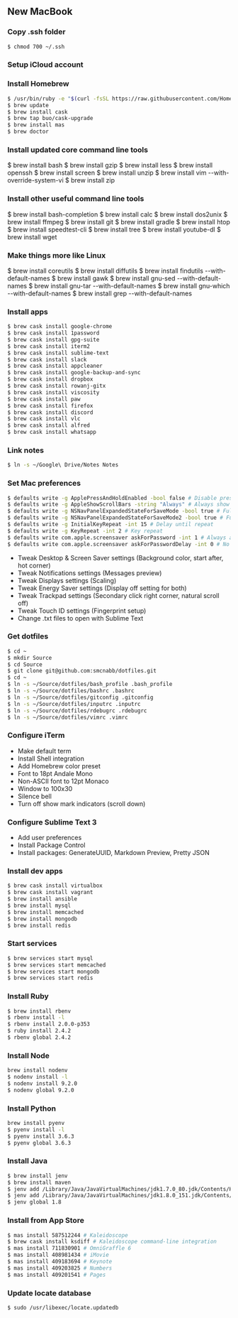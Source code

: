 
## New MacBook

### Copy .ssh folder
```bash
$ chmod 700 ~/.ssh
```

### Setup iCloud account

### Install Homebrew
```bash
$ /usr/bin/ruby -e "$(curl -fsSL https://raw.githubusercontent.com/Homebrew/install/master/install)"
$ brew update
$ brew install cask
$ brew tap buo/cask-upgrade
$ brew install mas
$ brew doctor
```

### Install updated core command line tools
$ brew install bash
$ brew install gzip
$ brew install less
$ brew install openssh
$ brew install screen
$ brew install unzip
$ brew install vim --with-override-system-vi
$ brew install zip

### Install other useful command line tools
$ brew install bash-completion
$ brew install calc
$ brew install dos2unix
$ brew install ffmpeg
$ brew install git
$ brew install gradle
$ brew install htop
$ brew install speedtest-cli
$ brew install tree
$ brew install youtube-dl
$ brew install wget

### Make things more like Linux
$ brew install coreutils
$ brew install diffutils
$ brew install findutils --with-default-names
$ brew install gawk
$ brew install gnu-sed --with-default-names
$ brew install gnu-tar --with-default-names
$ brew install gnu-which --with-default-names
$ brew install grep --with-default-names

### Install apps
```bash
$ brew cask install google-chrome
$ brew cask install 1password
$ brew cask install gpg-suite
$ brew cask install iterm2
$ brew cask install sublime-text
$ brew cask install slack
$ brew cask install appcleaner
$ brew cask install google-backup-and-sync
$ brew cask install dropbox
$ brew cask install rowanj-gitx
$ brew cask install viscosity
$ brew cask install paw
$ brew cask install firefox
$ brew cask install discord
$ brew cask install vlc
$ brew cask install alfred
$ brew cask install whatsapp
```

### Link notes
```bash
$ ln -s ~/Google\ Drive/Notes Notes
```

### Set Mac preferences
```bash
$ defaults write -g ApplePressAndHoldEnabled -bool false # Disable press and hold, enabling key repeat
$ defaults write -g AppleShowScrollBars -string "Always" # Always show scrollbars
$ defaults write -g NSNavPanelExpandedStateForSaveMode -bool true # Full save dialog
$ defaults write -g NSNavPanelExpandedStateForSaveMode2 -bool true # Full save dialog
$ defaults write -g InitialKeyRepeat -int 15 # Delay until repeat
$ defaults write -g KeyRepeat -int 2 # Key repeat
$ defaults write com.apple.screensaver askForPassword -int 1 # Always ask for password after screensaver
$ defaults write com.apple.screensaver askForPasswordDelay -int 0 # No delay before asking for password
```
- Tweak Desktop & Screen Saver settings (Background color, start after, hot corner)
- Tweak Notifications settings (Messages preview)
- Tweak Displays settings (Scaling)
- Tweak Energy Saver settings (Display off setting for both)
- Tweak Trackpad settings (Secondary click right corner, natural scroll off)
- Tweak Touch ID settings (Fingerprint setup)
- Change .txt files to open with Sublime Text

### Get dotfiles
```bash
$ cd ~
$ mkdir Source
$ cd Source
$ git clone git@github.com:smcnabb/dotfiles.git
$ cd ~
$ ln -s ~/Source/dotfiles/bash_profile .bash_profile
$ ln -s ~/Source/dotfiles/bashrc .bashrc
$ ln -s ~/Source/dotfiles/gitconfig .gitconfig
$ ln -s ~/Source/dotfiles/inputrc .inputrc
$ ln -s ~/Source/dotfiles/rdebugrc .rdebugrc
$ ln -s ~/Source/dotfiles/vimrc .vimrc
```

### Configure iTerm
- Make default term
- Install Shell integration
- Add Homebrew color preset
- Font to 18pt Andale Mono
- Non-ASCII font to 12pt Monaco
- Window to 100x30
- Silence bell
- Turn off show mark indicators (scroll down)

### Configure Sublime Text 3
- Add user preferences
- Install Package Control
- Install packages: GenerateUUID, Markdown Preview, Pretty JSON

### Install dev apps
```bash
$ brew cask install virtualbox
$ brew cask install vagrant
$ brew install ansible
$ brew install mysql
$ brew install memcached
$ brew install mongodb
$ brew install redis
```

### Start services
```bash
$ brew services start mysql
$ brew services start memcached
$ brew services start mongodb
$ brew services start redis
```

### Install Ruby
```bash
$ brew install rbenv
$ rbenv install -l
$ rbenv install 2.0.0-p353
$ ruby install 2.4.2
$ rbenv global 2.4.2
```

### Install Node
```bash
brew install nodenv
$ nodenv install -l
$ nodenv install 9.2.0
$ nodenv global 9.2.0
```

### Install Python
```bash
brew install pyenv
$ pyenv install -l
$ pyenv install 3.6.3
$ pyenv global 3.6.3
```

### Install Java
```bash
$ brew install jenv
$ brew install maven
$ jenv add /Library/Java/JavaVirtualMachines/jdk1.7.0_80.jdk/Contents/Home
$ jenv add /Library/Java/JavaVirtualMachines/jdk1.8.0_151.jdk/Contents/Home
$ jenv global 1.8
```

### Install from App Store
```bash
$ mas install 587512244 # Kaleidoscope
$ brew cask install ksdiff # Kaleidoscope command-line integration
$ mas install 711830901 # OmniGraffle 6
$ mas install 408981434 # iMovie
$ mas install 409183694 # Keynote
$ mas install 409203825 # Numbers
$ mas install 409201541 # Pages
```

### Update locate database
```bash
$ sudo /usr/libexec/locate.updatedb
```
